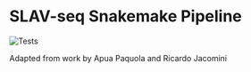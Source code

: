 # SLAV-seq Snakemake Pipeline

![Tests](https://github.com/mikecuoco/sz_slavseq/actions/workflows/main.yml/badge.svg)

Adapted from work by Apua Paquola and Ricardo Jacomini
